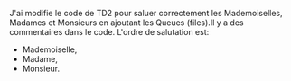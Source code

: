 J'ai modifie le code de TD2 pour saluer correctement les Mademoiselles, Madames et Monsieurs en ajoutant les Queues (files).Il y a des commentaires dans le code.
L'ordre de salutation est: 
* Mademoiselle, 
* Madame, 
* Monsieur. 

